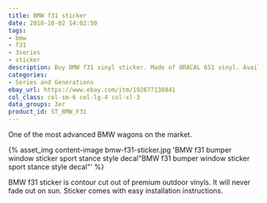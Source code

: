 ```yaml
---
title: BMW f31 sticker
date: 2018-10-02 14:02:50
tags:
- bmw
- f31
- 3series
- sticker
description: Buy BMW f31 vinyl sticker. Made of ORACAL 651 vinyl. Available in different colors.
categories:
- Series and Generations
ebay_url: https://www.ebay.com/itm/192677138841
col_class: col-sm-6 col-lg-4 col-xl-3
data_groups: 3er
product_id: ST_BMW_F31
---
```


One of the most advanced BMW wagons on the market.

<!-- more -->
{% asset_img content-image bmw-f31-sticker.jpg 'BMW f31 bumper window sticker sport stance style decal"BMW f31 bumper window sticker sport stance style decal"' %}

BMW f31 sticker is contour cut out of premium outdoor vinyls. It will never fade out on sun. Sticker comes with easy installation instructions. 
